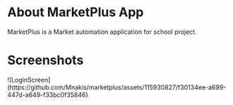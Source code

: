 <h1>About MarketPlus App </h1>
MarketPlus is a Market automation application for school project.

<h1> Screenshots </h1>
![LoginScreen](https://github.com/Mnakis/marketplus/assets/115930827/f30134ee-a699-447d-a649-f33bc0f35846)

